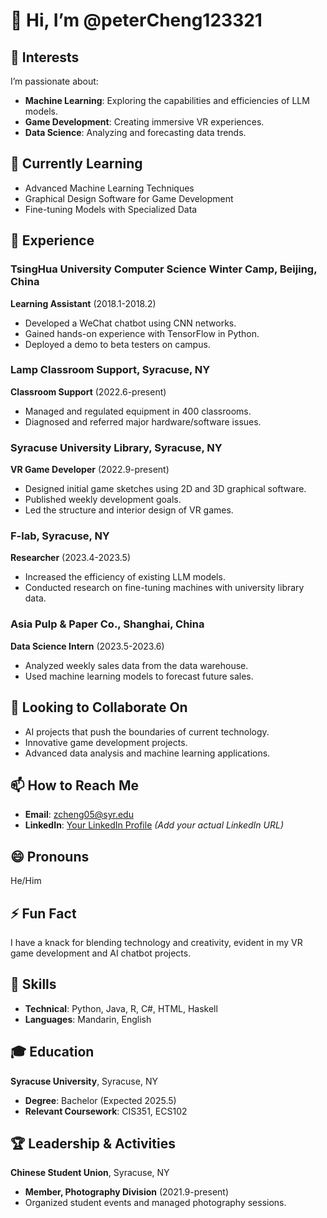 # 👋 Hi, I’m @peterCheng123321

## 👀 Interests
I’m passionate about:
- **Machine Learning**: Exploring the capabilities and efficiencies of LLM models.
- **Game Development**: Creating immersive VR experiences.
- **Data Science**: Analyzing and forecasting data trends.

## 🌱 Currently Learning
- Advanced Machine Learning Techniques
- Graphical Design Software for Game Development
- Fine-tuning Models with Specialized Data

## 💼 Experience
### TsingHua University Computer Science Winter Camp, Beijing, China
**Learning Assistant** (2018.1-2018.2)
- Developed a WeChat chatbot using CNN networks.
- Gained hands-on experience with TensorFlow in Python.
- Deployed a demo to beta testers on campus.

### Lamp Classroom Support, Syracuse, NY
**Classroom Support** (2022.6-present)
- Managed and regulated equipment in 400 classrooms.
- Diagnosed and referred major hardware/software issues.

### Syracuse University Library, Syracuse, NY
**VR Game Developer** (2022.9-present)
- Designed initial game sketches using 2D and 3D graphical software.
- Published weekly development goals.
- Led the structure and interior design of VR games.

### F-lab, Syracuse, NY
**Researcher** (2023.4-2023.5)
- Increased the efficiency of existing LLM models.
- Conducted research on fine-tuning machines with university library data.

### Asia Pulp & Paper Co., Shanghai, China
**Data Science Intern** (2023.5-2023.6)
- Analyzed weekly sales data from the data warehouse.
- Used machine learning models to forecast future sales.

## 💞️ Looking to Collaborate On
- AI projects that push the boundaries of current technology.
- Innovative game development projects.
- Advanced data analysis and machine learning applications.

## 📫 How to Reach Me
- **Email**: zcheng05@syr.edu
- **LinkedIn**: [Your LinkedIn Profile](#) *(Add your actual LinkedIn URL)*

## 😄 Pronouns
He/Him

## ⚡ Fun Fact
I have a knack for blending technology and creativity, evident in my VR game development and AI chatbot projects.

## 📜 Skills
- **Technical**: Python, Java, R, C#, HTML, Haskell
- **Languages**: Mandarin, English

## 🎓 Education
**Syracuse University**, Syracuse, NY
- **Degree**: Bachelor (Expected 2025.5)
- **Relevant Coursework**: CIS351, ECS102

## 🏆 Leadership & Activities
**Chinese Student Union**, Syracuse, NY
- **Member, Photography Division** (2021.9-present)
- Organized student events and managed photography sessions.

<!---
peterCheng123321/peterCheng123321 is a ✨ special ✨ repository because its `README.md` (this file) appears on your GitHub profile.
You can click the Preview link to take a look at your changes.
--->
